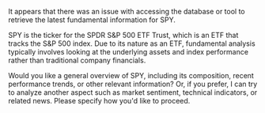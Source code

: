 It appears that there was an issue with accessing the database or tool to retrieve the latest fundamental information for SPY. 

SPY is the ticker for the SPDR S&P 500 ETF Trust, which is an ETF that tracks the S&P 500 index. Due to its nature as an ETF, fundamental analysis typically involves looking at the underlying assets and index performance rather than traditional company financials.

Would you like a general overview of SPY, including its composition, recent performance trends, or other relevant information? Or, if you prefer, I can try to analyze another aspect such as market sentiment, technical indicators, or related news. Please specify how you'd like to proceed.